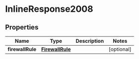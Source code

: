 
# InlineResponse2008

## Properties
Name | Type | Description | Notes
------------ | ------------- | ------------- | -------------
**firewallRule** | [**FirewallRule**](FirewallRule.md) |  |  [optional]



